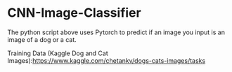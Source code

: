 # CNN-Image-Classifier

The python script above uses Pytorch to predict if an image you input is an image of a dog or a cat.

Training Data (Kaggle Dog and Cat Images):https://www.kaggle.com/chetankv/dogs-cats-images/tasks
